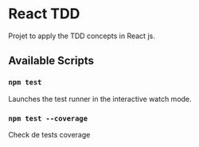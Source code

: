 # React TDD

Projet to apply the TDD concepts in React js.

## Available Scripts

### `npm test`

Launches the test runner in the interactive watch mode.

### `npm test --coverage`

Check de tests coverage
